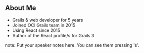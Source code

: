 ## About Me

 - Grails & web developer for 5 years
 - Joined OCI Grails team in 2015
 - Using React since 2015
 - Author of the React profile/s for Grails 3


note:
    Put your speaker notes here.
    You can see them pressing 's'.
